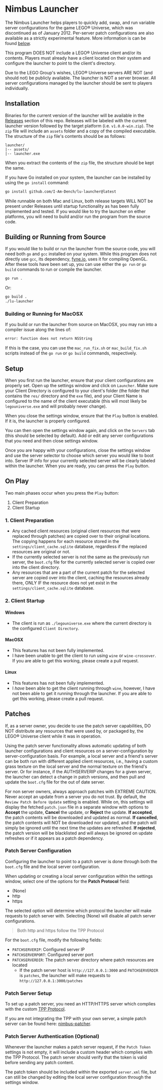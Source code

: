 # Nimbus Launcher

The Nimbus Launcher helps players to quickly add, swap, and run variable server configurations for the game LEGO® Universe, which was discontinued as of January 2012. Per-server patch configurations are also available as a strictly experimental feature. More information is can be found [below](#patches).

This program DOES NOT include a LEGO® Universe client and/or its contents. Players must already have a client located on their system and configure the launcher to point to the client's directory.

Due to the LEGO Group's wishes, LEGO® Universe servers ARE NOT (and should not) be publicly available. The launcher is NOT a server browser. All server configurations managed by the launcher should be sent to players individually.

## Installation

Binaries for the current version of the launcher will be available in the [Releases]() section of this repo. Releases will be labeled with the current launcher version followed by the target platform (i.e. `v1.0.0-win.zip`). The `zip` file will include an `assets` folder and a copy of the compiled executable. The structure of the `zip` file's contents should be as follows:

```
launcher/
|-- assets/
|-- launcher.exe
```

When you extract the contents of the `zip` file, the structure should be kept the same.

If you have Go installed on your system, the launcher can be installed by using the `go install` command:

```bash
go install github.com/I-Am-Dench/lu-launcher@latest
```

While runnable on both Mac and Linux, both release targets WILL NOT be present under Releases until startup functionality as has been fully implemented and tested. If you would like to try the launcher on either platforms, you will need to build and/or run the program from the source code. 

## Building or Running from Source

If you would like to build or run the launcher from the source code, you will need both `go` and `gcc` installed on your system. While this program does not directly use `gcc`, its dependency, [fyne.io](https://github.com/fyne-io/fyne), uses it for compiling OpenGL. After these tools have been set up, you can use either the `go run` or `go build` commands to run or compile the launcher.

```bash
go run .
```

Or:

```bash
go build .
./lu-launcher
```

### Building or Running for MacOSX

If you build or run the launcher from source on MacOSX, you may run into a compiler issue along the lines of:

```bash
error: function does not return NSString
```

If this is the case, you can use the `mac_run_fix.sh` or `mac_build_fix.sh` scripts instead of the `go run` or `go build` commands, respectively.

## Setup

When you first run the launcher, ensure that your client configurations are properly set. Open up the settings window and click on `Launcher`. Make sure your Client Directory is configured to your client's folder (the folder that contains the `res/` directory and the `exe` file), and your Client Name is configured to the name of the client executable (this will most likely be `legouniverse.exe` and will probably never change).

When you close the settings window, ensure that the `Play` button is enabled. If it is, the launcher is properly configured.

You can then open the settings window again, and click on the `Servers` tab (this should be selected by default). Add or edit any server configurations that you need and then close settings window.

Once you are happy with your configurations, close the settings window and use the server selector to choose which server you would like to boot into. Server IP info for your currently selected server will be clearly labeled within the launcher. When you are ready, you can press the `Play` button.

## On Play

Two main phases occur when you press the `Play` button:

1. Client Preparation
2. Client Startup

### 1. Client Preparation

- Any cached client resources (original client resources that were replaced through patches) are copied over to their original locations. The copying happens for each resource stored in the `settings/client_cache.sqlite` database, regardless if the replaced resources are original or not.
- If the currently selected server is not the same as the previously run server, the `boot.cfg` file for the currently selected server is copied over into the client directory.
- Any resources that are a part of the current patch for the selected server are copied over into the client, caching the resources already there, ONLY IF the resource does not yet exist in the `settings/client_cache.sqlite` database.

### 2. Client Startup

#### Windows

- The client is run as `./legouniverse.exe` where the current directory is the configured `Client Directory`.

#### MacOSX

- This features has not been fully implemented. 
- I have been unable to get the client to run using `wine` or `wine-crossover`. If you are able to get this working, please create a pull request.

#### Linux

- This features has not been fully implemented.
- I *have* been able to get the client running through `wine`, however, I have not been able to get it running through the launcher. If you are able to get this working, please create a pull request.

## Patches

If, as a server owner, you decide to use the patch server capabilities, DO NOT distribute any resources that were used by, or packaged by, the LEGO® Universe client while it was in operation.

Using the patch server functionality allows automatic updating of both launcher configurations and client resources on a server-configuration by server-configuration basis. For example, a local server and a friend's server can be both run with different applied client resources, i.e., having a custom grass texture on the local server and the normal texture on the friend's server. Or for instance, if the AUTHSERVERIP changes for a given server, the launcher can detect a change in patch versions, and then pull and update the `boot.cfg` file for the out of date server.

For non server owners, always approach patches with EXTREME CAUTION. Never accept an update from a server you do not trust. By default, the `Review Patch Before Update` setting is enabled. While on, this settings will display the fetched `patch.json` file in a separate window with options to **Accept** the update, **Cancel** the update, or **Reject** the update. **If accepted**, the patch contents will be downloaded and updated as normal. **If cancelled**, the patch contents will NOT be downloaded nor updated, and the patch will simply be ignored until the next time the updates are refreshed. **If rejected**, the patch version will be blacklisted and will always be ignored on update refreshes or if it appears as a patch dependency.

### Patch Server Configuration

Configuring the launcher to point to a patch server is done through both the `boot.cfg` file and the local server configuration.

When updating or creating a local server configuration within the settings window, select one of the options for the **Patch Protocol** field:

- (None)
- http
- https

The selected option will determine which protocol the launcher will make requests to patch server with. Selecting (None) will disable all patch server configurations.

> Both http and https follow the TPP Protocol

For the `boot.cfg` file, modify the following fields:

- `PATCHSERVERIP`: Configured server IP
- `PATCHSERVERPORT`: Configured server port
- `PATCHSERVERDIR`: The patch server directory where patch resources are located
  - If the patch server host is `http://127.0.0.1:3000` and `PATCHSERVERDIR` is `patches`, the launcher will make requests to `http://127.0.0.1:3000/patches`

### Patch Server Setup

To set up a patch server, you need an HTTP/HTTPS server which complies with the custom [TPP Protocol](/PATCHING.md).

If you are not integrating the TPP with your own server, a simple patch server can be found here: [nimbus-patcher](https://github.com/I-Am-Dench/nimbus-patcher).

### Patch Server Authentication (Optional)

Whenever the launcher makes a patch server request, if the `Patch Token` settings is not empty, it will include a custom header which complies with the TPP Protocol. The patch server should verify that the token is valid before sending any patch content.

The patch token should be included within the exported `server.xml` file, but can still be changed by editing the local server configuration through the settings window.

